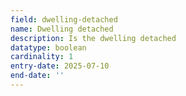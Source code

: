 ```yaml
---
field: dwelling-detached
name: Dwelling detached
description: Is the dwelling detached
datatype: boolean
cardinality: 1
entry-date: 2025-07-10
end-date: ''
---
```

